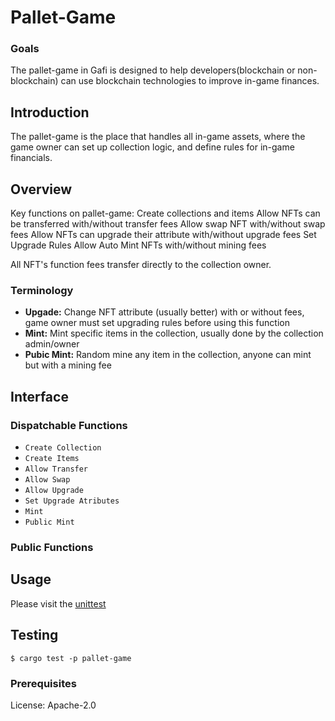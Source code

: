 
# Pallet-Game

### Goals
The pallet-game in Gafi is designed to help developers(blockchain or non-blockchain) can use blockchain technologies to improve in-game finances.

## Introduction
The pallet-game is the place that handles all in-game assets, where the game owner can set up collection logic, and define rules for in-game financials.

## Overview

Key functions on pallet-game:
Create collections and items
Allow NFTs can be transferred with/without transfer fees
Allow swap NFT with/without swap fees
Allow NFTs can upgrade their attribute with/without upgrade fees
Set Upgrade Rules
Allow Auto Mint NFTs with/without mining fees

All NFT's function fees transfer directly to the collection owner. 

### Terminology

* **Upgade:** Change NFT attribute (usually better) with or without fees, game owner must set upgrading rules before using this function
* **Mint:** Mint specific items in the collection, usually done by the collection admin/owner
* **Pubic Mint:** Random mine any item in the collection, anyone can mint but with a mining fee


## Interface

### Dispatchable Functions
* `Create Collection`
* `Create Items`
* `Allow Transfer`
* `Allow Swap`
* `Allow Upgrade`
* `Set Upgrade Atributes`
* `Mint`
* `Public Mint`

### Public Functions

## Usage

Please visit the [unittest]()

## Testing
`$ cargo test -p pallet-game`

### Prerequisites


License: Apache-2.0